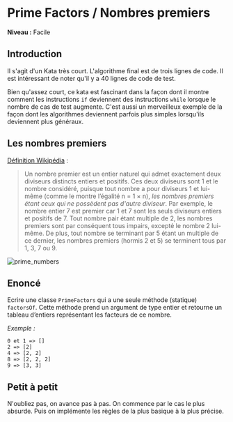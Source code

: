 # Prime Factors / Nombres premiers

**Niveau :** Facile

## Introduction

Il s'agit d'un Kata très court. L'algorithme final est de trois lignes de code. Il est intéressant de noter qu'il y a 40 lignes de code de test.

Bien qu'assez court, ce kata est fascinant dans la façon dont il montre comment les instructions `if` deviennent des instructions `while` lorsque le nombre de cas de test augmente. C'est aussi un merveilleux exemple de la façon dont les algorithmes deviennent parfois plus simples lorsqu'ils deviennent plus généraux.

## Les nombres premiers

[Définition Wikipédia](https://fr.wikipedia.org/wiki/Nombre_premier) :

> Un nombre premier est un entier naturel qui admet exactement deux diviseurs distincts entiers et positifs. Ces deux diviseurs sont 1 et le nombre considéré, puisque tout nombre a pour diviseurs 1 et lui-même (comme le montre l’égalité n = 1 × n), *les nombres premiers étant ceux qui ne possèdent pas d'autre diviseur*. Par exemple, le nombre entier 7 est premier car 1 et 7 sont les seuls diviseurs entiers et positifs de 7. Tout nombre pair étant multiple de 2, les nombres premiers sont par conséquent tous impairs, excepté le nombre 2 lui-même. De plus, tout nombre se terminant par 5 étant un multiple de ce dernier, les nombres premiers (hormis 2 et 5) se terminent tous par 1, 3, 7 ou 9.

![prime_numbers](https://upload.wikimedia.org/wikipedia/commons/thumb/5/50/Primencomposite0100.svg/1200px-Primencomposite0100.svg.png)

## Enoncé

Ecrire une classe `PrimeFactors` qui a une seule méthode (statique) `factorsOf`. Cette méthode prend un argument de type entier et retourne un tableau d’entiers représentant les facteurs de ce nombre.

_Exemple :_

```
0 et 1 => []
2 => [2]
4 => [2, 2]
8 => [2, 2, 2]
9 => [3, 3]
```

## Petit à petit

N'oubliez pas, on avance pas à pas. On commence par le cas le plus absurde. Puis on implémente les règles de la plus basique à la plus précise.
